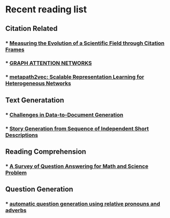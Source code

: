 # Recent reading list

## Citation Related
### * [Measuring the Evolution of a Scientific Field through Citation Frames](https://www.transacl.org/ojs/index.php/tacl/article/view/1266)
### * [GRAPH ATTENTION NETWORKS](https://openreview.net/pdf?id=rJXMpikCZ)
### * [metapath2vec: Scalable Representation Learning for Heterogeneous Networks](https://ericdongyx.github.io/papers/KDD17-dong-chawla-swami-metapath2vec.pdf)

## Text Generatation
### * [Challenges in Data-to-Document Generation](https://aclweb.org/anthology/D17-1239)
### * [Story Generation from Sequence of Independent Short Descriptions](https://arxiv.org/pdf/1707.05501)

## Reading Comprehension
### * [A Survey of Question Answering for Math and Science Problem](https://arxiv.org/abs/1705.04530)

## Question Generation
### * [automatic question generation using relative pronouns and adverbs](http://aclweb.org/anthology/P18-3022)
